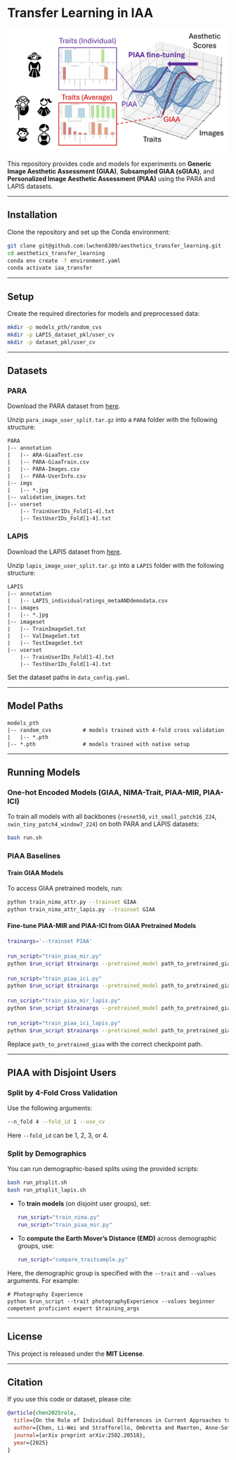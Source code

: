 # Transfer Learning in IAA

<p align="center">
  <img src="scheme.jpg" alt="Overview" width="600"/>
</p>


This repository provides code and models for experiments on **Generic Image Aesthetic Assessment (GIAA)**, **Subsampled GIAA (sGIAA)**, and **Personalized Image Aesthetic Assessment (PIAA)** using the PARA and LAPIS datasets.

---

## Installation

Clone the repository and set up the Conda environment:

```bash
git clone git@github.com:lwchen6309/aesthetics_transfer_learning.git
cd aesthetics_transfer_learning
conda env create -f environment.yaml
conda activate iaa_transfer
```

---

## Setup

Create the required directories for models and preprocessed data:

```bash
mkdir -p models_pth/random_cvs
mkdir -p LAPIS_dataset_pkl/user_cv
mkdir -p dataset_pkl/user_cv
```

---

## Datasets

### PARA

Download the PARA dataset from [here](https://cv-datasets.institutecv.com/#/data-sets).

Unzip `para_image_user_split.tar.gz` into a `PARA` folder with the following structure:

```
PARA
|-- annotation
|   |-- ARA-GiaaTest.csv
|   |-- PARA-GiaaTrain.csv
|   |-- PARA-Images.csv
|   |-- PARA-UserInfo.csv
|-- imgs
|   |-- *.jpg
|-- validation_images.txt
|-- userset
    |-- TrainUserIDs_Fold[1-4].txt
    |-- TestUserIDs_Fold[1-4].txt
```

### LAPIS

Download the LAPIS dataset from [here](git@github.com:Anne-SofieMaerten/LAPIS.git).

Unzip `lapis_image_user_split.tar.gz` into a `LAPIS` folder with the following structure:

```
LAPIS
|-- annotation
|   |-- LAPIS_individualratings_metaANDdemodata.csv
|-- images
|   |-- *.jpg
|-- imageset
|   |-- TrainImageSet.txt
|   |-- ValImageSet.txt
|   |-- TestImageSet.txt
|-- userset
    |-- TrainUserIDs_Fold[1-4].txt
    |-- TestUserIDs_Fold[1-4].txt
```

Set the dataset paths in `data_config.yaml`.

---

## Model Paths

```
models_pth
|-- random_cvs          # models trained with 4-fold cross validation
|   |-- *.pth
|-- *.pth               # models trained with native setup
```

---

## Running Models

### One-hot Encoded Models (GIAA, NIMA-Trait, PIAA-MIR, PIAA-ICI)

To train all models with all backbones (`resnet50`, `vit_small_patch16_224`, `swin_tiny_patch4_window7_224`) on both PARA and LAPIS datasets:

```bash
bash run.sh
```

### PIAA Baselines

#### Train GIAA Models

To access GIAA pretrained models, run:

```bash
python train_nima_attr.py --trainset GIAA
python train_nima_attr_lapis.py --trainset GIAA
```

#### Fine-tune PIAA-MIR and PIAA-ICI from GIAA Pretrained Models

```bash
trainargs='--trainset PIAA'

run_script="train_piaa_mir.py"
python $run_script $trainargs --pretrained_model path_to_pretrained_giaa

run_script="train_piaa_ici.py"
python $run_script $trainargs --pretrained_model path_to_pretrained_giaa

run_script="train_piaa_mir_lapis.py"
python $run_script $trainargs --pretrained_model path_to_pretrained_giaa

run_script="train_piaa_ici_lapis.py"
python $run_script $trainargs --pretrained_model path_to_pretrained_giaa
```

Replace `path_to_pretrained_giaa` with the correct checkpoint path.

---

## PIAA with Disjoint Users

### Split by 4-Fold Cross Validation

Use the following arguments:

```bash
--n_fold 4 --fold_id 1 --use_cv
```

Here `--fold_id` can be 1, 2, 3, or 4.

### Split by Demographics

You can run demographic-based splits using the provided scripts:

```bash
bash run_ptsplit.sh
bash run_ptsplit_lapis.sh
```

- To **train models** (on disjoint user groups), set:
  ```bash
  run_script="train_nima.py"
  run_script="train_piaa_mir.py"
  ```

- To **compute the Earth Mover’s Distance (EMD)** across demographic groups, use:
  ```bash
  run_script="compare_traitsample.py"
  ```

Here, the demographic group is specified with the `--trait` and `--values` arguments. For example:

```
# Photography Experience
python $run_script --trait photographyExperience --values beginner competent proficient expert $training_args
```

---

## License

This project is released under the **MIT License**.

---

## Citation

If you use this code or dataset, please cite:

```bibtex
@article{chen2025role,
  title={On the Role of Individual Differences in Current Approaches to Computational Image Aesthetics},
  author={Chen, Li-Wei and Strafforello, Ombretta and Maerten, Anne-Sofie and Tuytelaars, Tinne and Wagemans, Johan},
  journal={arXiv preprint arXiv:2502.20518},
  year={2025}
}
```

